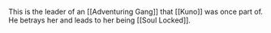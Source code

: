 This is the leader of an [[Adventuring Gang]] that [[Kuno]] was once part of. He betrays her and leads to her being [[Soul Locked]].